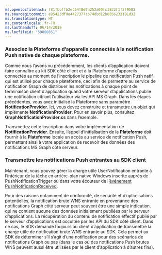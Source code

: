 ```yaml
---
ms.openlocfilehash: f81fbbffb2ec54f8d9a252a00fc3822f1f3f9582
ms.sourcegitcommit: e95423df0e4427377ab74dbd12b0056233181d32
ms.translationtype: HT
ms.contentlocale: fr-FR
ms.lasthandoff: 06/14/2019
ms.locfileid: "59800851"
---
```

### <a name="associate-the-connected-devices-platform-with-the-native-push-notification-for-each-platform"></a>Associez la Plateforme d’appareils connectés à la notification Push native de chaque plateforme. 

Comme nous l’avons vu précédemment, les clients d’application doivent faire connaître au kit SDK côté client et à la Plateforme d’appareils connectés au moment de l’inscription le pipeline de notification Push natif qui est utilisé pour chaque plateforme, ceci afin de permettre au service de notification Graph de distribuer les notifications à chaque point de terminaison client d’application quand votre serveur d’applications publie une notification ciblant l’utilisateur via les API MS Graph.
Dans les étapes précédentes, vous avez initialisé la Plateforme sans paramètre **NotificationProvider**. Ici, vous devez construire et transmettre un objet qui implémente **NotificationProvider**. Pour en savoir plus, consultez **GraphNotificationProvider.cs** dans l’exemple. 



Transmettez cette inscription dans votre implémentation de **NotificationProvider**. Ensuite, l’appel d’initialisation de la **Plateforme** doit fournir à la **Plateforme** locale un accès au service de notification Push, permettant ainsi à votre application de recevoir des données des notifications MS Graph côté serveur. 

### <a name="pass-incoming-push-notifications-to-the-client-sdk"></a>Transmettre les notifications Push entrantes au SDK client
Maintenant, vous pouvez gérer la charge utile UserNotification entrante à l’intérieur de la tâche en arrière-plan native Windows inscrite auprès de PushNotificationTrigger ou dans votre écouteur de l’[événement PushNotificationReceived](https://docs.microsoft.com/en-us/uwp/api/windows.networking.pushnotifications.pushnotificationchannel.pushnotificationreceived). 

Pour des raisons notamment de conformité, de sécurité et d’optimisations potentielles, la notification brute WNS entrante en provenance des notifications Graph côté serveur peut souvent être une simple indication, qui ne contient aucune des données initialement publiées par le serveur d’applications. La récupération du contenu de notification effectif publié par le serveur d’applications est occultée par les API du SDK côté client. Dans ce cas, le SDK demande toujours au client d’application de transmettre la charge utile de notification brute WNS entrante au SDK. Cela permet au SDK de déterminer s’il s’agit d’une notification pour des scénarios de notifications Graph ou pas (dans le cas où des notifications Push brutes WNS peuvent aussi être utilisées par le client d’application à d’autres fins). 
